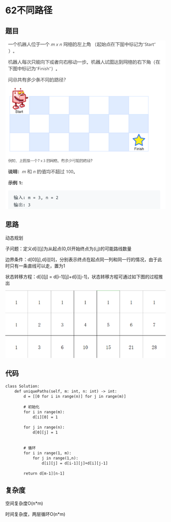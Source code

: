 # 62不同路径

## 题目

![avatar](pic/62不同路径.png)

## 思路

动态规划

子问题：定义d[i][j]为从起点(0,0)开始终点为(i,j)的可能路线数量

边界条件：d[0][j],d[i][0]，分别表示终点在起点同一列和同一行的情况，由于此时只有一条直线可以走，置为1

状态转移方程：d[i][j] = d[i-1][j]+d[i][j-1]，状态转移方程可通过如下图的过程推出

![avatar](pic/62不同路径2.png)

## 代码

    class Solution:
        def uniquePaths(self, m: int, n: int) -> int:
            d = [[0 for i in range(n)] for j in range(m)]

            # 初始化
            for i in range(m):
                d[i][0] = 1

            for j in range(n):
                d[0][j] = 1

            
            # 循环
            for i in range(1, m):
                for j in range(1,n):
                    d[i][j] = d[i-1][j]+d[i][j-1]
            
            return d[m-1][n-1]

## 复杂度

空间复杂度O(n*m)

时间复杂度，两层循环O(n*m)
